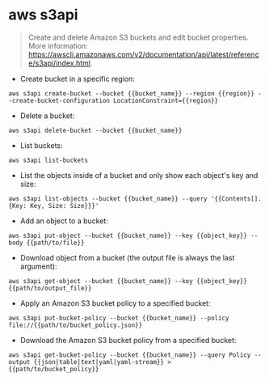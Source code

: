 # aws s3api

> Create and delete Amazon S3 buckets and edit bucket properties.
> More information: <https://awscli.amazonaws.com/v2/documentation/api/latest/reference/s3api/index.html>.

- Create bucket in a specific region:

`aws s3api create-bucket --bucket {{bucket_name}} --region {{region}} --create-bucket-configuration LocationConstraint={{region}}`

- Delete a bucket:

`aws s3api delete-bucket --bucket {{bucket_name}}`

- List buckets:

`aws s3api list-buckets`

- List the objects inside of a bucket and only show each object's key and size:

`aws s3api list-objects --bucket {{bucket_name}} --query '{{Contents[].{Key: Key, Size: Size}}}'`

- Add an object to a bucket:

`aws s3api put-object --bucket {{bucket_name}} --key {{object_key}} --body {{path/to/file}}`

- Download object from a bucket (the output file is always the last argument):

`aws s3api get-object --bucket {{bucket_name}} --key {{object_key}} {{path/to/output_file}}`

- Apply an Amazon S3 bucket policy to a specified bucket:

`aws s3api put-bucket-policy --bucket {{bucket_name}} --policy file://{{path/to/bucket_policy.json}}`

- Download the Amazon S3 bucket policy from a specified bucket:

`aws s3api get-bucket-policy --bucket {{bucket_name}} --query Policy --output {{json|table|text|yaml|yaml-stream}} > {{path/to/bucket_policy}}`
